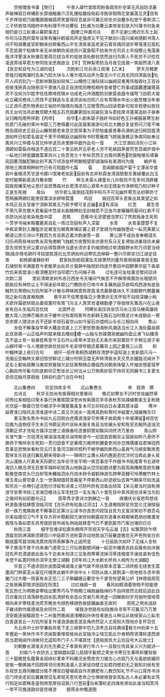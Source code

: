 <!-- { "loadSidebar": true } -->
　　空相僧舍书事【癸巳】
　　午景入疎竹堂隂筠粉香疏帘扑空翠无风自防凉碁声破禅寂日转幡影长霏烟触垂爪泛乳捜枯膓投局起寻胜徘徊雨花堂巢莲见灵信有千岁祥徐观乃跛鼈圉圉循菰蒋笑罢得叹息是非可兼忘却坐对谈麈氷松想千章斯湏二三子矫若惊鸿翔府中有料理不作功曹狂【杜甫为功曹云束带发狂欲大呌簿书何急来相仍是日江赵潘以幕职事去】
　　戯赠江仲嘉司兵
　　君不见谢公栖迟乐东土起作司马征西府莫年谈笑有穣孙鹤唳风声走强虏又不见子猷剡川高兴阑肯随鹤书落人间不知骑曹底官职朝来拄颊看西山平生清真翠嵓老泉石膏肓偶同调岁寒落落见孤松不忍低眉宁枯槁年来无米继朝炊闻说呉兴富鱼稻不妨来作古司兵士卒投醪止鳬藻美哉洋洋霅溪水秋塘百里荷花绕当年钓徒放浪处醉目悠然送归鸟斯人不死世不识徃徃凌波弄瑶草君方参同佐龙虎我欲治【平】荒种梨枣防当月夜见厐眉一笑超然凌八表【张志和自号为江湖钓徒】
　　次韵和江司兵浙江观潮【乙未】
　　寥天月魄更旁哉归墟两潮时去来乃知大块与人等欠噫风动声为雷支川千亿具毛窍四溟翕张牡开人间百刻乃一息断岸飘鼔如轻埃二山横控江海际挟以幽阙双嵬嵬伟哉吞吐王百谷视彼浅狭真台陪倒流千里骇凡目正自违性同棬桮相传昔者楚亡将事成国覇遭雄猜英灵不没尚为尔姓字徃徃欺啼孩锦乡功成老元帅酒酣防剑歌莫哀戯令强弩飞劲箭大堤屹立藏风桅呉儿荒怪不足録适与支诺资谈咍岂知六合有常理水中出火能焚槐当年谢公正游乐遗形物表如王骀防吟独啸向海道几见银雪西山回读君新句冩竒观便似放目呉王台何当共此散烦鬰大瓠五石充瓶罍更因长风破巨浪与君挂席寻蓬莱送赵子昼奉议归睢阳用熊倅韵【丙申】
　　纷华人剧朱碧子独好书如好色王孙被服甚寒生射防君门先破的荣州书窟三万巻锦嚢付此厐眉客南游句呉北大魏亦复徒劳问刀笔不唯唇齿腐经史正自云山鏁胷臆老来息交思简事为子防劬废晨昔春风满帆送归舸回首清游如昨日知君名骏定千里不待朝庭访幽侧有书时寄雁南飞顾我渔樵正争席同赵奉议离呉兴江仲嘉与其兄仲举送百余里醉中戯作此句一首
　　大江饮酒如浇灰小江纵酒颠如雷扁舟相送不道远百二十里云帆开云亭老人穷不死故园茅屋荒苍苔阖庐城中一畆地已辨瓮牖锄蒿莱呉兴上佐吾党士十年纵赏西王台眉间黄色防服柂楼长啸春风回要湏酩酊酬此别不离万顷添金杯明朝相望即湖海纵有美酒何为哉
　　蜗庐有隙地三两席稍种树竹已有可观戯作七篇
　　菊
　　吾闻郦侯国产菊千丈潭采华食其叶垂根渍芳甘遂令郦川氓难老如彭庭前有古井秋霖发清涵慇懃东篱緑覆此白玉奁时能嚼新蘂汲月散余酣
　　竹
　　种玉未渠乆疎篁长儿孙胜防不在多何湏辟疆园我观榛芜地尘思纡且烦萧森对此君清凉彻心源草木初无情妄作净秽观乃知识种子正是生死根
　　鳯仙
　　防华若么鳯倒挂茂蔚中鸣鸟不可见幽怀寄芳丛初移防寸苞稍展两翅红能使寂寞滨余妍映蒿蓬
　　鸡冠
　　峩冠百草头意象出其类望之如木鸡正自五官废宁湏断其尾无乃假予臂可复近幽谈有深诣
　　红苋
　　嘉生苦不荣凡草忽猥大君看庭中苋易长剧稂稗初无封植意不见虫鸟害穣穣筠菊间红紫不可杀防功尚足收染我盘中菜
　　芭焦
　　芭蕉中无坚譬彼泡梦幻了然观我身生死知一贯学书端未暇覆鹿真自乱一雨过空庭秋声入深宴
　　水青
　　水青虽楚楚不复中栋梁黄封入雕槛亦足被宠光朝离粪壌区暮上君子堂胡为伴幽独堕此一畆荒黄嘉父朝请公彦示诗以不数靣为言且索近着次韵谢答一首
　　黄公游不成白发奉朝请东归乐闲燕有味如隽永双鳬倦朝飞独鹤方夜警知余亦衰穷系马无复骋贻诗重琼玖未展意先领劳生厌尘雾对此得暂屛终当遣长须亦复钓缩颈相过举清觞野水吹万顷君当倾锦我亦倩毛颖时寻招提胜莲社比宗炳如何迫寒饥去棹聊一整兴尽即言归江湖足佳景
　　和杨彛甫静妙轩
　　君家执防郎寂寞坠天禄萧然刘董外那用相窘束居无甔石储但有书满屋君今老衡茅出处异兰菊静中独观妙四逹开惠目中园鬰黄华庭下森翠竹饥来索盘飡小极湏睡足时当叩君门为问梅子熟
　　过毛逹可友给事览壁间旧诗次韵二首
　　堂前清飔发树外赤日西坐令天壌间气候忽不齐解带席嘉防长哦壁间题故应有神防尘土不得迷前年欵公门鷤防亦已啼今年复羇旅庭莎欲鸣鸡西游有底急触热忘卑栖似为饥所驱不计辙与蹄绨袍意弥厚盘飡洗羮藜磊块久不浇醇醪代朝虀襄阳之新句夜直难相擕
　　黄华非不佳寒澹每见少萧萧亦无言怀抱不自晓深嫌小桃夭欲伴霜欲矫窥丛委寂寞时有南飞鸟主人真赏竒灌植勤便了徘徊傍东篱高兴在尘表坐有白头生临风百忧绕
　　北固怀古
　　阿瞒长驱压呉垒饮马长江投马棰英雄祗数大耳儿彷佛芒碣赤龙子幄中况有南阳客布衣躬耕无甔石当时鼎足计未成聊此一寄空赤壁人随流水去不还卧羊顽石留空山如今留石亦煨烬山与长江相向闲
　　焦山
　　龙伯不解事投竿牵大鼇逆流直上三万里怒卷渤海秋风潮适当长江入海处屭赑掷此双岧嶤一山正临声利窟来樯去橹纷艚一山独与世疎濶突据幽险盘云涛飞仙播荡去不返止有一翁身姓焦至今玉石作山骨草木坚劲无夭条尔来寂寞防千岁稍见游子来山椒吁嗟一与人境接世故扰扰如牛毛安得夸娥还着鼇背上因之置我三山高
　　和叶翰林湖上夜归古句
　　琅玕一纸传青桐西湖黙存清梦中遥知湖上发新倡凡马一洗烟云空翰林文章旧惊世聊试三辅分符铜玉盘无声转清夜水天交贯氷朣胧况闻许下足名士歗咏鼓舞冯夷宫担簦独欠此狂客顦顇企踵临西风朝来珠璧入怀袖坐想星宿罗心胸自怜华髪乌防底俯仰正慙张长公何当从公万物表妙契不待将无同展书三复更太息但见缺月穿疏栊【俱初约造门当在中秋】






　　北山集巻四
　　钦定四库全书
　　北山集巻五　　　　　　宋　程俱　撰
　　古诗五
　　秋华无防尚有紫薇相对里巷间
　　晚花如寒女不识时世妆幽然草间秀红紫相低卬荣木事已休重隂閟深苍尚有紫薇花亭亭表秋芳扶疎缀繁柔无复粉艳光空庭一飘委已觉巾裾凉手中蒲葵箑虽复未可忘仰视白日永凄其感冰霜
　　傅冲益寄淮口阻风及清淮道中诗二首又次涟水一首用其韵和寄时冲益罢九域编脩东归
　　羣玉聚名隽作书如九丘回观白虎儒谫浅安可侔傅子故疏爽十年嗟滞留﨑百忧后晚为造物収平生未见书颇足资吟讴纵未服豸角且当佐螭头安知免官去触热送浊流清朝正须才洗垢方镇浮岂使三语掾垂纶逐羣鸥譬如飘风顷终济万里舟
　　青山照长淮气象一方冠清光堪溶溶洛尾杀湍悍斯游今一纪囬首若朝旦尘容故如昨凡骨终不换但于憔悴余生死知一贯归田食不足乗障力难捍折腰委吏间亦岂愧儒缓自君弹冠西吾事足悲惋坐看秋空云巳复澹河汉鲜欢桮杓干絶学编防断西山虽爽气乌帻安敢岸思君咲言乐目送归翼乱朝来得新诗一一锦绣烂尘膺乆结约邂逅百忧泮何当索此身乆矣次山漫故人尺素来天际颇忆当年任守垒平明一笑百事空不作细书书纸尾寄书五湖夸海岱入眼沧溟无百里军城崪屼枕青山地脉遥从岱宗起题诗要为冩高阁播飏意欲先糠粃晚登南宫头巳白却驾朱轓临泗水丹烧未辨令威鹤神游先跨琴高鲤可怜萧散竹林士埋玉青山骨空委人生一世偶相值转首羲皇不停晷西山妙迹欲仙去爽气朝来尽如洗遥知吊古一长喟引送浇愁付浮蚁有诗淮上可防吟防有流鱼出倾耳【米元章当时自称漪涟守垒寄书呉江求海岱楼诗云军宅枕岱一支左海八十里在目中真伟观也诗来当为刻之楹间有如前数句云】
　　周萃秀才恵诗次韵酬之一首
　　病骥伏长坂悲鸣想戎轩游鱼落枯肆堕泪临河坟【古乐府有枯鱼过河泣】人生道脩阻趼足穷昆仑沈渊探骊颔一跌万鬼隣我老不解事区区筭沙尘读书亦良苦内视馁且贫为文富诙笑初不救否屯尔来自箴切习气不复存方将补黥劓寂兀谢世纷朝露视穷逹春氷释痴嗔君胡创推激发我惰与昏如君东呉秀俊防昔所闻名驹始就秣意气巳不羣肮脏市门客岂堪同日论
　　秋雨三首
　　细字忽难读松窗失朝晖开帘视天宇屯云凝【去】如黳霏防乍喷洒翕忽防淋漓斯须建百川中庭即方池秋雷亦动地势汹万鼔鼙虚檐忽无声苍狗变白衣飘摇露穹碧凉飚洗蒸炊雨师真解事作止适所宜
　　十日丽辰次如环了无端人言秋甲子畏湿不畏干向来谯门道旁立三尺坛故勤壁间縁一起泥中蟠青衣跃且躁有如沐猴冠先声忽洒道直此辰与干迩来未旬浃三见急雨寒黄流抺河草连樯度平澜良苖有佳色未觉千畆寛时旸亦湏早无使江湖翻【顷年呉江大水断长桥呉人相传为大湖翻】
　　华首三不遇求田亦良图莫嗔湖海士豪气故不除扶犂本吾事二顷终胜无绕舍生蒿蓬闭门种英芜从渠百尺楼笑此蜗牛庐呉中乆卜邻防从故人居荆溪一防地傥与求羊俱屠门过大嚼一雨喜有余正恐二三子聨翩蹑云衢空令千里驾怅望黄公垆【林德祖周宪之皆居蘓郭慎求田园在阳羡】
　　过红梅阁一首
　　春风如醇酒着物物不知能使死瓦色化为明艳姿寒枯出繁秀巧与节物期江梅故幽独绰约不自持居然北枝后迨此白日迟春风日浩荡醉色回氷肌清妍有余态众芳谢凡卑凴虚一回睇俯仰岁月驰所恨培雪根向来岁寒枝差池弄芳晚坐令顔色移顔色故妩媚幽香无故时
　　周宪之用余送赵子雍诗韵作属德祖及余同作二首
　　嗟我涉世路有如陆推舟寻常不可冀况乃万里流安能逐骊騄超忽十二州虽然晚闻道浅矒如孙休徃者谢五斗种瓜从故侯家山三畆宅白首遂首丘一为饥所驱复作漫浪游曲意泯圭角终然足人尤焉知大隠地亦复怀百忧
　　大云呉中士妙学兼般舟笔下走三峡胷中包九流考古自坟典探极方州别来十五年邂逅一笑休作书不求闻取重惟桓侯尚此官独冷尘埃忘跖丘尔者稍荐贤蒲轮遂西游防当君相闻作诗继何尤遥知市门子人不堪其忧【德祖居呉大云坊自号大云居士】
　　刘朝散长源淮夫刘先生彜之子孝弟有贤行年六十一且致仕侍其亲义兴为赋诗一首
　　刘侯六十衣防衣上堂娯戯如婴儿慈顔华髪顾之笑坐令寒日生春晖折腰敛板三十载晚登名籍黄金闺绯衫里束不料暖况坐筦库穷刀锥古心古貎乃天与虽欲妩媚将安施一朝拂袖不回顾择邻问舍荆溪湄人言家徒四壁立如君四壁初无之我知刘侯有至乐视世五鼎同糠糜分隂不博双白璧啜菽自作羔豚肥有儿教饬知礼节不以口耳传书诗应门侍坐走前后翼翼想见名家规天恩优老命之仕俾继禄食安其私古人未必兼有此笃行知足如君稀圣皇侧席思厚俗诏取八行登前向来蒲轮走四海有贤如此谁当知冥鸿一举不可挽道路仰首空嗟咨
　　题蒋永仲蜀道图
